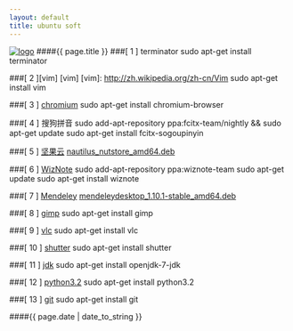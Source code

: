 ```yaml
---
layout: default
title: ubuntu soft
---
```

[![logo](/favicon.ico)](http://agronomyinfo.tk/)
####{{ page.title }}
###[ 1 ] terminator
	sudo apt-get install terminator

###[ 2 ][vim] [vim] 
[vim]: <http://zh.wikipedia.org/zh-cn/Vim>
	sudo apt-get install vim
	
###[ 3 ] [chromium](http://zh.wikipedia.org/wiki/Chromium)
	sudo apt-get install chromium-browser
	
###[ 4 ] 搜狗拼音
	sudo add-apt-repository ppa:fcitx-team/nightly && sudo apt-get update
	sudo apt-get install fcitx-sogoupinyin
	
###[ 5 ] [坚果云](http://wiki.linuxdeepin.com/index.php?title=%E5%9D%9A%E6%9E%9C%E4%BA%91)
	[nautilus_nutstore_amd64.deb](https://jianguoyun.com/static/exe/installer/ubuntu/nautilus_nutstore_amd64.deb)
	
###[ 6 ] [WizNote](http://www.wiz.cn/index.html)
	sudo add-apt-repository ppa:wiznote-team
	sudo apt-get update
	sudo apt-get install wiznote
	
###[ 7 ] [Mendeley](http://en.wikipedia.org/wiki/Mendeley)
	[mendeleydesktop_1.10.1-stable_amd64.deb](http://download.mendeley.com/apt/pool/main/m/mendeleydesktop/mendeleydesktop_1.10.1-stable_amd64.deb)
	
###[ 8 ] [gimp](http://zh.wikipedia.org/wiki/GIMP)
	sudo apt-get install gimp
	
###[ 9 ] [vlc](http://zh.wikipedia.org/wiki/VLC%E5%A4%9A%E5%AA%92%E9%AB%94%E6%92%AD%E6%94%BE%E5%99%A8)
	sudo apt-get install vlc
	
###[ 10 ] [shutter](http://shutter-project.org/)
	sudo apt-get install shutter
	
###[ 11 ] [jdk](http://zh.wikipedia.org/wiki/JDK)
	sudo apt-get install openjdk-7-jdk
	
###[ 12 ] [python3.2](http://zh.wikipedia.org/wiki/Python)
	sudo apt-get install python3.2
	
###[ 13 ] [git](http://zh.wikipedia.org/wiki/Git)
	sudo apt-get install git
	
####{{ page.date | date_to_string }}
